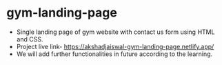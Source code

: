 # gym-landing-page
- Single landing page of gym website with contact us form using HTML and CSS.
- Project live link- https://akshadjaiswal-gym-landing-page.netlify.app/
- We will add further functionalities in future according to the learning.
